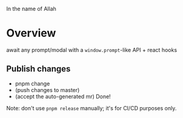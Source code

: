 In the name of Allah

# Overview

await any prompt/modal with a `window.prompt`-like API + react hooks

## Publish changes

- pnpm change
- (push changes to master)
- (accept the auto-generated mr)
  Done!

Note: don't use `pnpm release` manually; it's for CI/CD purposes only.
